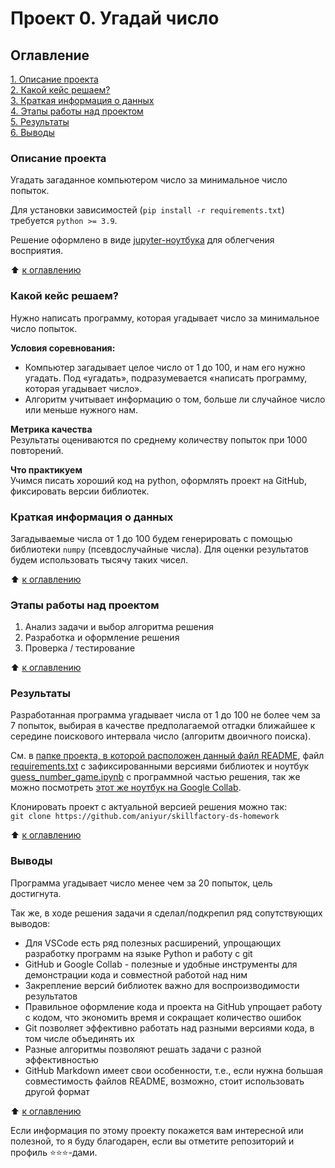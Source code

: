 # Проект 0. Угадай число


## Оглавление  

[1. Описание проекта](#описание-проекта)  
[2. Какой кейс решаем?](#какой-кейс-решаем)  
[3. Краткая информация о данных](#краткая-информация-о-данных)  
[4. Этапы работы над проектом](#этапы-работы-над-проектом)  
[5. Результаты](#результаты)    
[6. Выводы](#выводы) 


### Описание проекта    

Угадать загаданное компьютером число за минимальное число попыток.

Для установки зависимостей (`pip install -r requirements.txt`)
требуется `python >= 3.9`.

Решение оформлено в виде [jupyter-ноутбука](
https://colab.research.google.com/github/aniyur/skillfactory-ds-homework/blob/main/project_0/guess_number_game.ipynb)
для облегчения восприятия.

:arrow_up: [к оглавлению](#оглавление)


### Какой кейс решаем?    

Нужно написать программу, которая угадывает число за минимальное число
попыток.

**Условия соревнования:**  
- Компьютер загадывает целое число от 1 до 100, и нам его нужно угадать.
  Под «угадать», подразумевается «написать программу,
  которая угадывает число».
- Алгоритм учитывает информацию о том, больше ли случайное число или
  меньше нужного нам.

**Метрика качества**     
Результаты оцениваются по среднему количеству попыток при 1000
повторений.

**Что практикуем**     
Учимся писать хороший код на python, оформлять проект на GitHub,
фиксировать версии библиотек.


### Краткая информация о данных

Загадываемые числа от 1 до 100 будем генерировать с помощью библиотеки
`numpy` (псевдослучайные числа). Для оценки результатов будем
использовать тысячу таких чисел.
  
:arrow_up: [к оглавлению](#оглавление)


### Этапы работы над проектом  

1. Анализ задачи и выбор алгоритма решения
2. Разработка и оформление решения
3. Проверка / тестирование

:arrow_up: [к оглавлению](#оглавление)


### Результаты

Разработанная программа угадывает числа от 1 до 100 не более чем за
7 попыток, выбирая в качестве предполагаемой отгадки ближайшее
к середине поискового интервала число (алгоритм двоичного поиска).

См. в [папке проекта, в которой расположен данный файл README](./),
файл [requirements.txt](./requirements.txt) с зафиксированными 
версиями библиотек и 
ноутбук [guess_number_game.ipynb](./guess_number_game.ipynb)
с программной частью решения, 
так же можно посмотреть [этот же ноутбук на Google Collab](
https://colab.research.google.com/github/aniyur/skillfactory-ds-homework/blob/main/project_0/guess_number_game.ipynb).

Клонировать проект с актуальной версией решения можно так:  
`git clone https://github.com/aniyur/skillfactory-ds-homework`

:arrow_up: [к оглавлению](#оглавление)


### Выводы

Программа угадывает число менее чем за 20 попыток, цель достигнута.

Так же, в ходе решения задачи я сделал/подкрепил ряд сопутствующих
выводов:

- Для VSCode есть ряд полезных расширений, упрощающих разработку
  программ на языке Python и работу с git
- GitHub и Google Collab - полезные и удобные инструменты для
  демонстрации кода и совместной работой над ним
- Закрепление версий библиотек важно для воспроизводимости результатов
- Правильное оформление кода и проекта на GitHub упрощает работу с
  кодом, что экономить время и сокращает количество ошибок
- Git позволяет эффективно работать над разными версиями кода,
  в том числе объединять их
- Разные алгоритмы позволяют решать задачи с разной эффективностью
- GitHub Markdown имеет свои особенности, т.е., если нужна большая
  совместимость файлов README, возможно, стоит использовать другой
  формат

:arrow_up: [к оглавлению](#оглавление)


Если информация по этому проекту покажется вам интересной или полезной,
то я буду благодарен, если вы отметите репозиторий и профиль
⭐️⭐️⭐️-дами.
